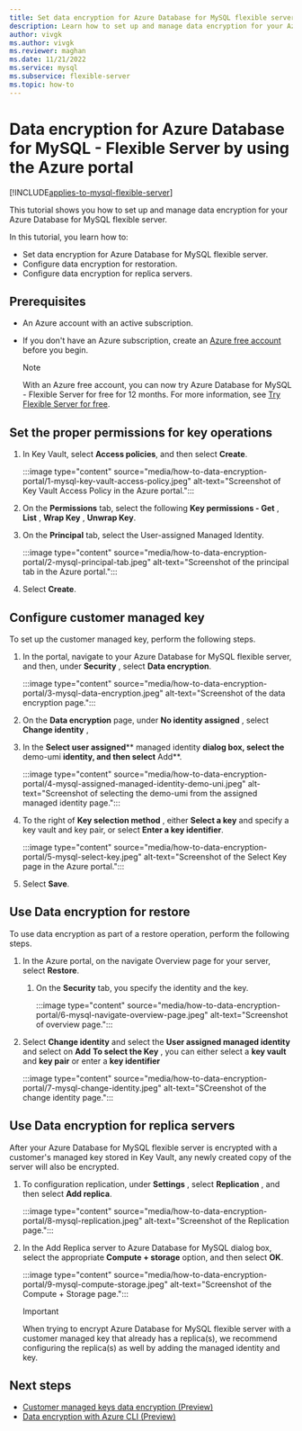 ```yaml
---
title: Set data encryption for Azure Database for MySQL flexible server by using the Azure portal
description: Learn how to set up and manage data encryption for your Azure Database for MySQL - Flexible Server using Azure portal.
author: vivgk
ms.author: vivgk
ms.reviewer: maghan
ms.date: 11/21/2022
ms.service: mysql
ms.subservice: flexible-server
ms.topic: how-to
---
```


# Data encryption for Azure Database for MySQL - Flexible Server by using the Azure portal

[!INCLUDE[applies-to-mysql-flexible-server](../includes/applies-to-mysql-flexible-server.md)]

This tutorial shows you how to set up and manage data encryption for your Azure Database for MySQL flexible server.

In this tutorial, you learn how to:

- Set data encryption for Azure Database for MySQL flexible server.
- Configure data encryption for restoration.
- Configure data encryption for replica servers.

## Prerequisites

- An Azure account with an active subscription.
- If you don't have an Azure subscription, create an [Azure free account](https://azure.microsoft.com/free) before you begin.

    > [!NOTE]  
    > With an Azure free account, you can now try Azure Database for MySQL - Flexible Server for free for 12 months. For more information, see [Try Flexible Server for free](how-to-deploy-on-azure-free-account.md).

## Set the proper permissions for key operations

1. In Key Vault, select **Access policies**, and then select **Create**.

    :::image type="content" source="media/how-to-data-encryption-portal/1-mysql-key-vault-access-policy.jpeg" alt-text="Screenshot of Key Vault Access Policy in the Azure portal.":::

1. On the **Permissions** tab, select the following **Key permissions - Get** , **List** , **Wrap Key** , **Unwrap Key**.

1. On the **Principal** tab, select the User-assigned Managed Identity.

    :::image type="content" source="media/how-to-data-encryption-portal/2-mysql-principal-tab.jpeg" alt-text="Screenshot of the principal tab in the Azure portal.":::

1. Select **Create**.

## Configure customer managed key

To set up the customer managed key, perform the following steps.

1. In the portal, navigate to your Azure Database for MySQL flexible server, and then, under **Security** , select **Data encryption**.

    :::image type="content" source="media/how-to-data-encryption-portal/3-mysql-data-encryption.jpeg" alt-text="Screenshot of the data encryption page.":::

1. On the **Data encryption** page, under **No identity assigned** , select **Change identity** ,

1. In the **Select user assigned**** managed identity **dialog box, select the** demo-umi **identity, and then select** Add**.

    :::image type="content" source="media/how-to-data-encryption-portal/4-mysql-assigned-managed-identity-demo-uni.jpeg" alt-text="Screenshot of selecting the demo-umi from the assigned managed identity page.":::

1. To the right of **Key selection method** , either **Select a key** and specify a key vault and key pair, or select **Enter a key identifier**.

    :::image type="content" source="media/how-to-data-encryption-portal/5-mysql-select-key.jpeg" alt-text="Screenshot of the Select Key page in the Azure portal.":::

1. Select **Save**.

## Use Data encryption for restore

To use data encryption as part of a restore operation, perform the following steps.

1. In the Azure portal, on the navigate Overview page for your server, select **Restore**.
    1. On the **Security** tab, you specify the identity and the key.

        :::image type="content" source="media/how-to-data-encryption-portal/6-mysql-navigate-overview-page.jpeg" alt-text="Screenshot of overview page.":::

1. Select **Change identity** and select the **User assigned managed identity** and select on **Add**
**To select the Key** , you can either select a **key vault** and **key pair** or enter a **key identifier**

    :::image type="content" source="media/how-to-data-encryption-portal/7-mysql-change-identity.jpeg" alt-text="SCreenshot of the change identity page.":::

## Use Data encryption for replica servers

After your Azure Database for MySQL flexible server is encrypted with a customer's managed key stored in Key Vault, any newly created copy of the server will also be encrypted.

1. To configuration replication, under **Settings** , select **Replication** , and then select **Add replica**.

    :::image type="content" source="media/how-to-data-encryption-portal/8-mysql-replication.jpeg" alt-text="Screenshot of the Replication page.":::

1. In the Add Replica server to Azure Database for MySQL dialog box, select the appropriate **Compute + storage** option, and then select **OK**.

    :::image type="content" source="media/how-to-data-encryption-portal/9-mysql-compute-storage.jpeg" alt-text="Screenshot of the Compute + Storage page.":::

    > [!IMPORTANT]  
    > When trying to encrypt Azure Database for MySQL flexible server with a customer managed key that already has a replica(s), we recommend configuring the replica(s) as well by adding the managed identity and key.

## Next steps

- [Customer managed keys data encryption (Preview)](concepts-customer-managed-key.md)
- [Data encryption with Azure CLI (Preview)](how-to-data-encryption-cli.md)
